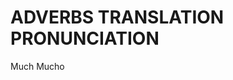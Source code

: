 
# ADVERBS                TRANSLATION                 PRONUNCIATION

Much                     Mucho

